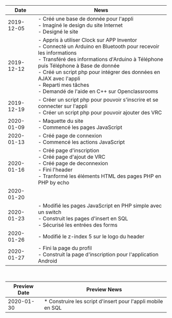  | Date     | News |
 |----------|--------------|
 |2019-12-05| - Créé une base de donnée pour l'appli <br>- Imaginé le design du site Internet <br>- Designé le site |
 |2019-12-12| - Appris à utiliser Clock sur APP Inventor <br>- Connecté un Arduino en Bluetooth pour recevoir les informations <br>- Transféré des informations d'Arduino à Téléphone puis Téléphone à Base de donnée <br>- Créé un script php pour intégrer des données en AJAX avec l'appli <br>- Reparti mes tâches <br>- Demandé de l'aide en C++ sur Openclassrooms |
 |2019-12-19| - Créer un script php pour pouvoir s'inscrire et se connecter sur l'appli <br>- Créer un script php pour pouvoir ajouter des VRC |
 |2020-01-09| - Maquette du site <br>- Commencé les pages JavaScript |
 |2020-01-13| - Créé page de connexion <br>- Commencé les actions JavaScript |
 |2020-01-16| - Créé page d'inscription <br>- Créé page d'ajout de VRC <br>- Créé page de deconnexion <br>- Fini l'header <br>- Tranformé les éléments HTML des pages PHP en PHP by echo |
 |2020-01-20||
 |2020-01-23| - Modifié les pages JavaScript en PHP simple avec un switch <br>- Construit les pages d'insert en SQL <br>- Sécurisé les entrées des forms |
 |2020-01-26| - Modifié le z-index 5 sur le logo du header |
 |2020-01-27| - Fini la page du profil <br>- Construit la page d'inscription pour l'application Android |

<br>

 | Preview Date     | Preview News |
 |----------|--------------|
 |2020-01-30| * Construire les script d'insert pour l'appli mobile en SQL |
